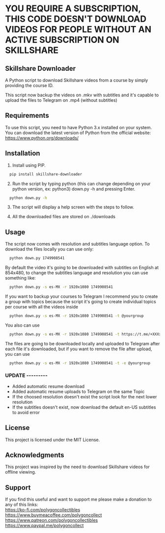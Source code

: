 # YOU REQUIRE A SUBSCRIPTION, THIS CODE DOESN'T DOWNLOAD VIDEOS FOR PEOPLE WITHOUT AN ACTIVE SUBSCRIPTION ON SKILLSHARE

## Skillshare Downloader
A Python script to download Skillshare videos from a course by simply providing the course ID.

This script now backup the videos on .mkv with subtitles and it's capable to upload the files to Telegram on .mp4 (without subtitles)

## Requirements
To use this script, you need to have Python 3.x installed on your system. You can download the latest version of Python from the official website: https://www.python.org/downloads/

## Installation
1. Install using PIP.
```bash
  pip install skillshare-downloader

```

2. Run the script by typing python (this can change depending on your python version, ex: python3) down.py -h and pressing Enter.
```bash
  python down.py -h

```

3. The script will display a help screen with the steps to follow.

4. All the downloaded files are stored on ./downloads

## Usage

The script now comes with resolution and subtitles language option.
To download the files locally you can use only:
```bash
  python down.py 1749908541

```
By default the video it's going to be downloaded with subtitles on English at 854x480, to change the subtitles language and resolution you can use something like:
```bash
  python down.py -s es-MX -r 1920x1080 1749908541

```
If you want to backup your courses to Telegram I recommend you to create a group with topics because the script it's going to create individual topics per course with all the videos inside
```bash
  python down.py -s es-MX -r 1920x1080 1749908541 -t @yourgroup

```
You also can use
```bash
  python down.py -s es-MX -r 1920x1080 1749908541 -t https://t.me/+XXXxxxXXXX

```
The files are going to be downloaded locally and uploaded to Telegram after each file it's downloaded, but if you want to remove the file after upload, you can use
```bash
  python down.py -s es-MX -r 1920x1080 1749908541 -t -e @yourgroup

```
### UPDATE ---------
- Added automatic resume download
- Added automatic resume uploads to Telegram on the same Topic
- If the choosed resolution doesn't exist the script look for the next lower resolution
- If the subtitles doesn't exist, now download the default en-US subtitles to avoid error

## License
This project is licensed under the MIT License.

## Acknowledgments
This project was inspired by the need to download Skillshare videos for offline viewing.

## Support
If you find this useful and want to support me please make a donation to any of this links: <br />
https://ko-fi.com/polygoncollectibles <br />
https://www.buymeacoffee.com/polygoncollect <br />
https://www.patreon.com/polygoncollectibles <br />
https://www.paypal.me/polygoncollect <br />
